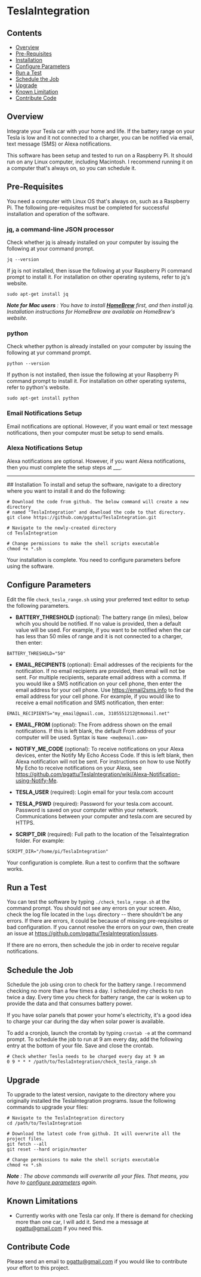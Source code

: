# TeslaIntegration
## Contents
- [Overview](#overview)
- [Pre-Requisites](#pre-requisites)
- [Installation](#installation)
- [Configure Parameters](#configure-parameters)
- [Run a Test](#run-a-test)
- [Schedule the Job](#schedule-the-job)
- [Upgrade](#upgrade)
- [Known Limitation](#known-limitations)
- [Contribute Code](#contribute-code)

## Overview
Integrate your Tesla car with your home and life. If the battery range on your Tesla is low and it not connected to a charger, you can be notified via email, text message (SMS) or Alexa notifications.

This software has been setup and tested to run on a Raspberry Pi. It should run on any Linux computer, including Macintosh. I recommend running it on a computer that's always on, so you can schedule it.

## Pre-Requisites
You need a computer with Linux OS that's always on, such as a Raspberry Pi. The following pre-requisites must be completed for successful installation and operation of the software.

### [**jq**](https://stedolan.github.io/jq/download), a command-line JSON processor

Check whether jq is already installed on your computer by issuing the following at your command prompt.
```
jq --version
```

If jq is not installed, then issue the following at your Raspberry Pi command prompt to install it.  For installation on other operating systems, refer to jq's website.
```
sudo apt-get install jq
```

***Note for Mac users*** *: You have to install [**HomeBrew**](https://brew.sh/) first, and then install jq. Installation instructions for HomeBrew are available on HomeBrew's website.*

### **python**

Check whether python is already installed on your computer by issuing the following at yur command prompt.
```
python --version
```

If python is not installed, then issue the following at your Raspberry Pi command prompt to install it.  For installation on other operating systems, refer to python's website.
```
sudo apt-get install python
```

### Email Notifications Setup
Email notifications are optional. However, if you want email or text message notifications, then your computer must be setup to send emails.

### Alexa Notifications Setup
Alexa notifications are optional. However, if you want Alexa notifications, then you must complete the setup steps at ___.

<hr>
## Installation
To install and setup the software, navigate to a directory where you want to install it and do the following:

```
# Download the code from github. The below command will create a new directory
# named "TeslaIntegration" and download the code to that directory.
git clone https://github.com/pgattu/TeslaIntegration.git

# Navigate to the newly-created directory
cd TeslaIntegration

# Change permissions to make the shell scripts executable
chmod +x *.sh

```

Your installation is complete.  You need to configure parameters before using the software.

## Configure Parameters
Edit the file `check_tesla_range.sh` using your preferred text editor to setup the following parameters.

- **BATTERY_THRESHOLD** (optional): The battery range (in miles), below whcih you should be notified. If no value is provided, then a default value will be used. For example, if you want to be notified when the car has less than 50 miles of range and it is not connected to a charger, then enter:

```
BATTERY_THRESHOLD="50"
```

- **EMAIL_RECIPIENTS** (optional): Email addresses of the recipients for the notification. If no email recipients are provided, then email will not be sent. For multiple recipients, separate email address with a comma.  If you would like a SMS notification on your cell phone, then enter the email address for your cell phone.  Use https://email2sms.info to find the email address for your cell phone.  For example, if you would like to receive a email notification and SMS notification, then enter:

```
EMAIL_RECIPIENTS="my_email@gmail.com, 3105551212@tmomail.net"
```

- **EMAIL_FROM** (optional): The From address shown on the email notifications. If this is left blank, the default From address of your computer will be used. Syntax is `Name <me@email.com>`

- **NOTIFY_ME_CODE** (optional): To receive notifications on your Alexa devices, enter the Notify My Echo Access Code. If this is left blank, then Alexa notification will not be sent. For instructions on how to use Notify My Echo to receive notifications on your Alexa, see https://github.com/pgattu/TeslaIntegration/wiki/Alexa-Notification-using-Notify-Me.

- **TESLA_USER** (required): Login email for your tesla.com account

- **TESLA_PSWD** (required): Password for your tesla.com account.  Password is saved on your computer within your network.  Communications between your computer and tesla.com are secured by HTTPS.

- **SCRIPT_DIR** (required): Full path to the location of the TelsaIntegration folder. For example:

```
SCRIPT_DIR="/home/pi/TeslaIntegration"
```

Your configuration is complete.  Run a test to confirm that the software works.

## Run a Test

You can test the software by typing `./check_tesla_range.sh` at the command prompt.  You should not see any errors on your screen.  Also, check the log file located in the `logs` directory -- there shouldn't be any errors.  If there are errors, it could be because of missing pre-requisites or bad configuration.  If you cannot resolve the errors on your own, then create an issue at https://github.com/pgattu/TeslaIntegration/issues.

If there are no errors, then schedule the job in order to receive regular notifications.

## Schedule the Job
Schedule the job using cron to check for the battery range.  I recommend checking no more than a few times a day. I scheduled my checks to run twice a day.  Every time you check for battery range, the car is woken up to provide the data and that consumes battery power.

If you have solar panels that power your home's electricity, it's a good idea to charge your car during the day when solar power is available.

To add a cronjob, launch the crontab by typing `crontab -e` at the command prompt. To schedule the job to run at 9 am every day, add the following entry at the bottom of your file.  Save and close the crontab.

```
# Check whether Tesla needs to be charged every day at 9 am
0 9 * * * /path/to/TeslaIntegration/check_tesla_range.sh
```

## Upgrade
To upgrade to the latest version, navigate to the directory where you originally installed the TeslaIntegration programs.  Issue the following commands to upgrade your files:

```
# Navigate to the TeslaIntegration directory
cd /path/to/TeslaIntegration

# Download the latest code from github. It will overwrite all the project files.
git fetch --all
git reset --hard origin/master

# Change permissions to make the shell scripts executable
chmod +x *.sh
```

***Note*** *: The above commands will overwrite all your files.  That means, you have to [configure parameters](https://github.com/pgattu/TeslaIntegration#configure-parameters) again.*

## Known Limitations
- Currently works with one Tesla car only.  If there is demand for checking more than one car, I will add it.  Send me a message at pgattu@gmail.com if you need this.

## Contribute Code
Please send an email to pgattu@gmail.com if you would like to contribute your effort to this project.